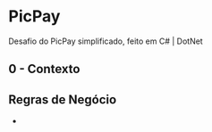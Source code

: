 # PicPay

Desafio do PicPay simplificado, feito em C# | DotNet

## 0 - Contexto






## Regras de Negócio

- 



